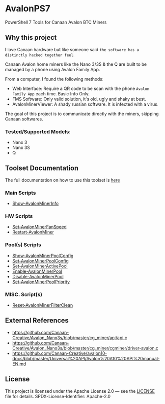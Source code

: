 # AvalonPS7

PowerShell 7 Tools for Canaan Avalon BTC Miners

## Why this project

I love Canaan hardware but like someone said `the software has a distinctly hacked together feel`.

Canaan Avalon home miners like the Nano 3/3S & the Q are built to be managed by a phone using Avalon Family App.

From a computer, I found the following methods:

* Web Interface: Require a QR code to be scan with the phone `Avalon Family App` each time. Basic Info Only.
* FMS Software: Only valid solution, it's old, ugly and shaky at best.
* AvalonMinerViewer: A shady russian software. It is infected with a virus.

The goal of this project is to communicate directly with the miners, skipping Canaan softwares.

### Tested/Supported Models:

* Nano 3
* Nano 3S
* Q

## Toolset Documentation

The full documentation on how to use this toolset is [here](./MD/TOOLSET_DOC.md)

### Main Scripts

* [Show-AvalonMinerInfo](./MD/TOOLSET_DOC.md#Show-AvalonMinerInfo)

### HW Scripts

* [Set-AvalonMinerFanSpeed](./MD/TOOLSET_DOC.md#Set-AvalonMinerFanSpeed)
* [Restart-AvalonMiner](./MD/TOOLSET_DOC.md#Restart-AvalonMiner)

### Pool(s) Scripts

* [Show-AvalonMinerPoolConfig](./MD/TOOLSET_DOC.md#Show-AvalonMinerPoolConfig)
* [Set-AvalonMinerPoolConfig](./MD/TOOLSET_DOC.md#Set-AvalonMinerPoolConfig)
* [Set-AvalonMinerActivePool](./MD/TOOLSET_DOC.md#Set-AvalonMinerActivePool)
* [Enable-AvalonMinerPool](./MD/TOOLSET_DOC.md#Enable-AvalonMinerPool)
* [Disable-AvalonMinerPool](./MD/TOOLSET_DOC.md#Disable-AvalonMinerPool)
* [Set-AvalonMinerPoolPriority](./MD/TOOLSET_DOC.md#Set-AvalonMinerPoolPriority)

### MISC. Script(s)

* [Reset-AvalonMinerFilterClean](./MD/TOOLSET_DOC.md#Reset-AvalonMinerFilterClean)

## External References

* https://github.com/Canaan-Creative/Avalon_Nano3s/blob/master/cg_miner/api/api.c
* https://github.com/Canaan-Creative/Avalon_Nano3s/blob/master/cg_miner/cgminer/driver-avalon.c
* https://github.com/Canaan-Creative/avalon10-docs/blob/master/Universal%20API/Avalon%20A10%20API%20manual-EN.md

## License

This project is licensed under the Apache License 2.0 — see the [LICENSE](./LICENSE) file for details.
SPDX-License-Identifier: Apache-2.0

